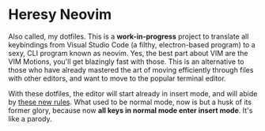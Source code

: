 # Heresy Neovim

Also called, my dotfiles.
This is a **work-in-progress** project to translate all keybindings from Visual Studio Code (a filthy, electron-based program) to a sexy, CLI program known as neovim. Yes, the best part about VIM are the VIM Motions, you'll get blazingly fast with those. This is an alternative to those who have already mastered the art of moving efficiently through files with other editors, and want to move to the popular terminal editor.

With these dotfiles, the editor will start already in insert mode, and will abide by [these new rules](https://code.visualstudio.com/shortcuts/keyboard-shortcuts-linux.pdf). What used to be normal mode, now is but a husk of its former glory, because now **all keys in normal mode enter insert mode**. It's like a parody.